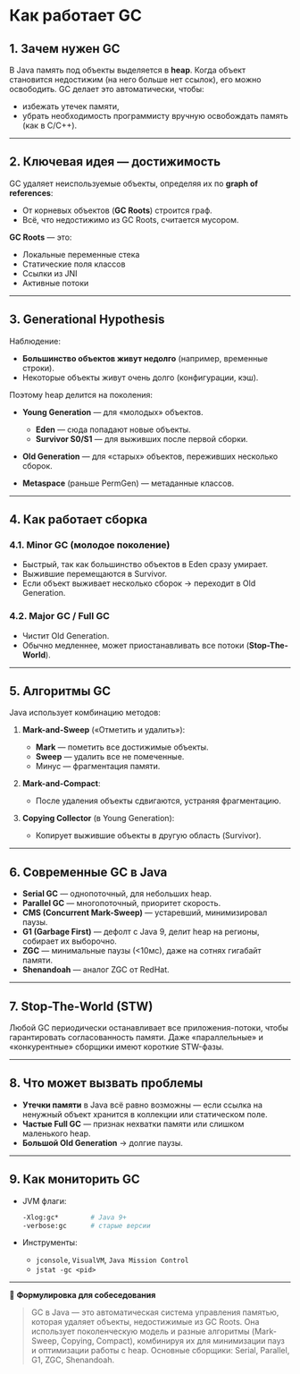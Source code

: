 # Как работает GC

## **1. Зачем нужен GC**

В Java память под объекты выделяется в **heap**. Когда объект становится недостижим (на него больше нет ссылок), его можно освободить.
GC делает это автоматически, чтобы:

* избежать утечек памяти,
* убрать необходимость программисту вручную освобождать память (как в C/C++).

---

## **2. Ключевая идея — достижимость**

GC удаляет неиспользуемые объекты, определяя их по **graph of references**:

* От корневых объектов (**GC Roots**) строится граф.
* Всё, что недостижимо из GC Roots, считается мусором.

**GC Roots** — это:

* Локальные переменные стека
* Статические поля классов
* Ссылки из JNI
* Активные потоки

---

## **3. Generational Hypothesis**

Наблюдение:

* **Большинство объектов живут недолго** (например, временные строки).
* Некоторые объекты живут очень долго (конфигурации, кэш).

Поэтому heap делится на поколения:

* **Young Generation** — для «молодых» объектов.

    * **Eden** — сюда попадают новые объекты.
    * **Survivor S0/S1** — для выживших после первой сборки.
* **Old Generation** — для «старых» объектов, переживших несколько сборок.
* **Metaspace** (раньше PermGen) — метаданные классов.

---

## **4. Как работает сборка**

### **4.1. Minor GC** (молодое поколение)

* Быстрый, так как большинство объектов в Eden сразу умирает.
* Выжившие перемещаются в Survivor.
* Если объект выживает несколько сборок → переходит в Old Generation.

### **4.2. Major GC / Full GC**

* Чистит Old Generation.
* Обычно медленнее, может приостанавливать все потоки (**Stop-The-World**).

---

## **5. Алгоритмы GC**

Java использует комбинацию методов:

1. **Mark-and-Sweep** («Отметить и удалить»):

    * **Mark** — пометить все достижимые объекты.
    * **Sweep** — удалить все не помеченные.
    * Минус — фрагментация памяти.

2. **Mark-and-Compact**:

    * После удаления объекты сдвигаются, устраняя фрагментацию.

3. **Copying Collector** (в Young Generation):

    * Копирует выжившие объекты в другую область (Survivor).

---

## **6. Современные GC в Java**

* **Serial GC** — однопоточный, для небольших heap.
* **Parallel GC** — многопоточный, приоритет скорость.
* **CMS (Concurrent Mark-Sweep)** — устаревший, минимизировал паузы.
* **G1 (Garbage First)** — дефолт с Java 9, делит heap на регионы, собирает их выборочно.
* **ZGC** — минимальные паузы (<10мс), даже на сотнях гигабайт памяти.
* **Shenandoah** — аналог ZGC от RedHat.

---

## **7. Stop-The-World (STW)**

Любой GC периодически останавливает все приложения-потоки, чтобы гарантировать согласованность памяти.
Даже «параллельные» и «конкурентные» сборщики имеют короткие STW-фазы.

---

## **8. Что может вызвать проблемы**

* **Утечки памяти** в Java всё равно возможны — если ссылка на ненужный объект хранится в коллекции или статическом поле.
* **Частые Full GC** — признак нехватки памяти или слишком маленького heap.
* **Большой Old Generation** → долгие паузы.

---

## **9. Как мониторить GC**

* JVM флаги:

  ```bash
  -Xlog:gc*        # Java 9+
  -verbose:gc      # старые версии
  ```
* Инструменты:

    * `jconsole`, `VisualVM`, `Java Mission Control`
    * `jstat -gc <pid>`

---

📌 **Формулировка для собеседования**

> GC в Java — это автоматическая система управления памятью, которая удаляет объекты, недостижимые из GC Roots. Она использует поколенческую модель и разные алгоритмы (Mark-Sweep, Copying, Compact), комбинируя их для минимизации пауз и оптимизации работы с heap. Основные сборщики: Serial, Parallel, G1, ZGC, Shenandoah.
